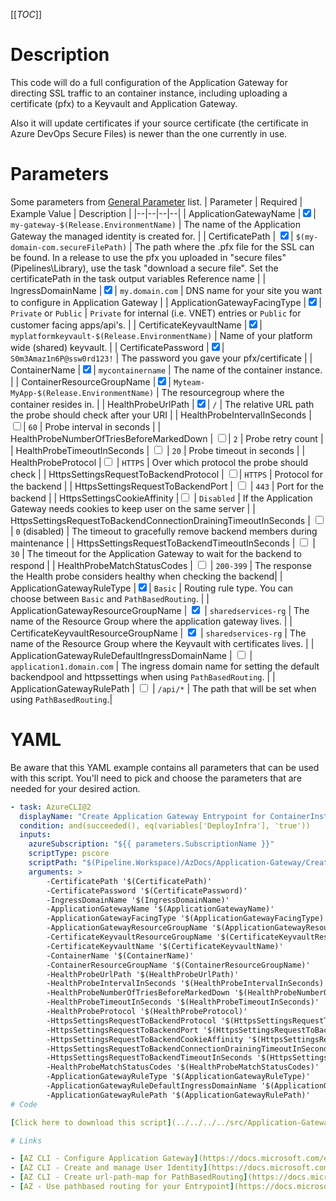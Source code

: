 [[_TOC_]]

# Description

This code will do a full configuration of the Application Gateway for directing SSL traffic to an container instance, including uploading a certificate (pfx) to a Keyvault and Application Gateway.

Also it will update certificates if your source certificate (the certificate in Azure DevOps Secure Files) is newer than the one currently in use.

# Parameters

Some parameters from [General Parameter](/Azure/Azure-CLI-Snippets) list.
| Parameter | Required | Example Value | Description |
|--|--|--|--|
| ApplicationGatewayName |<input type="checkbox" checked>| `my-gateway-$(Release.EnvironmentName)` | The name of the Application Gateway the managed identity is created for. |
| CertificatePath | <input type="checkbox" checked>| `$(my-domain-com.secureFilePath)` | The path where the .pfx file for the SSL can be found. In a release to use the pfx you uploaded in "secure files" (Pipelines\Library), use the task "download a secure file". Set the certificatePath in the task output variables Reference name |
| IngressDomainName |<input type="checkbox" checked>| `my.domain.com` | DNS name for your site you want to configure in Application Gateway |
| ApplicationGatewayFacingType |<input type="checkbox" checked>| `Private` or `Public` | `Private` for internal (i.e. VNET) entries or `Public` for customer facing apps/api's. |
| CertificateKeyvaultName |<input type="checkbox" checked>| `myplatformkeyvault-$(Release.EnvironmentName)` | Name of your platform wide (shared) keyvault. |
| CertificatePassword |<input type="checkbox" checked>| `S0m3Amaz1n6P@ssw0rd123!` | The password you gave your pfx/certificate |
| ContainerName |<input type="checkbox" checked>| `mycontainername` | The name of the container instance. |
| ContainerResourceGroupName |<input type="checkbox" checked>| `Myteam-MyApp-$(Release.EnvironmentName)` | The resourcegroup where the container resides in. |
| HealthProbeUrlPath |<input type="checkbox" checked>| `/` | The relative URL path the probe should check after your URI |
| HealthProbeIntervalInSeconds | <input type="checkbox">| `60` | Probe interval in seconds |
| HealthProbeNumberOfTriesBeforeMarkedDown | <input type="checkbox">| `2` | Probe retry count |
| HealthProbeTimeoutInSeconds | <input type="checkbox"> | `20` | Probe timeout in seconds |
| HealthProbeProtocol |<input type="checkbox"> | `HTTPS` | Over which protocol the probe should check |
| HttpsSettingsRequestToBackendProtocol | <input type="checkbox">| `HTTPS` | Protocol for the backend |
| HttpsSettingsRequestToBackendPort | <input type="checkbox"> | `443` | Port for the backend |
| HttpsSettingsCookieAffinity |<input type="checkbox"> | `Disabled` | If the Application Gateway needs cookies to keep user on the same server |
| HttpsSettingsRequestToBackendConnectionDrainingTimeoutInSeconds | <input type="checkbox"> | `0` (disabled) | The timeout to gracefully remove backend members during maintenance |
| HttpsSettingsRequestToBackendTimeoutInSeconds | <input type="checkbox"> | `30` | The timeout for the Application Gateway to wait for the backend to respond |
| HealthProbeMatchStatusCodes | <input type="checkbox"> | `200-399` | The response the Health probe considers healthy when checking the backend|
| ApplicationGatewayRuleType |<input type="checkbox" checked>| `Basic` | Routing rule type. You can choose between `Basic` and `PathBasedRouting`. |
| ApplicationGatewayResourceGroupName | <input type="checkbox" checked> | `sharedservices-rg` | The name of the Resource Group where the application gateway lives. |
| CertificateKeyvaultResourceGroupName | <input type="checkbox" checked> | `sharedservices-rg` | The name of the Resource Group where the Keyvault with certificates lives. |
| ApplicationGatewayRuleDefaultIngressDomainName | <input type="checkbox"> | `application1.domain.com` | The ingress domain name for setting the default backendpool and httpssettings when using `PathBasedRouting`. |
| ApplicationGatewayRulePath | <input type="checkbox"> | `/api/*` | The path that will be set when using `PathBasedRouting`.|

# YAML

Be aware that this YAML example contains all parameters that can be used with this script. You'll need to pick and choose the parameters that are needed for your desired action.

```yaml
- task: AzureCLI@2
  displayName: "Create Application Gateway Entrypoint for ContainerInstance"
  condition: and(succeeded(), eq(variables['DeployInfra'], 'true'))
  inputs:
    azureSubscription: "${{ parameters.SubscriptionName }}"
    scriptType: pscore
    scriptPath: "$(Pipeline.Workspace)/AzDocs/Application-Gateway/Create-Application-Gateway-Entrypoint-for-ContainerInstance.ps1"
    arguments: >
        -CertificatePath '$(CertificatePath)' 
        -CertificatePassword '$(CertificatePassword)' 
        -IngressDomainName '$(IngressDomainName)' 
        -ApplicationGatewayName '$(ApplicationGatewayName)' 
        -ApplicationGatewayFacingType '$(ApplicationGatewayFacingType)' 
        -ApplicationGatewayResourceGroupName '$(ApplicationGatewayResourceGroupName)' 
        -CertificateKeyvaultResourceGroupName '$(CertificateKeyvaultResourceGroupName)' 
        -CertificateKeyvaultName '$(CertificateKeyvaultName)' 
        -ContainerName '$(ContainerName)' 
        -ContainerResourceGroupName '$(ContainerResourceGroupName)' 
        -HealthProbeUrlPath '$(HealthProbeUrlPath)' 
        -HealthProbeIntervalInSeconds '$(HealthProbeIntervalInSeconds)' 
        -HealthProbeNumberOfTriesBeforeMarkedDown '$(HealthProbeNumberOfTriesBeforeMarkedDown)' 
        -HealthProbeTimeoutInSeconds '$(HealthProbeTimeoutInSeconds)' 
        -HealthProbeProtocol '$(HealthProbeProtocol)' 
        -HttpsSettingsRequestToBackendProtocol '$(HttpsSettingsRequestToBackendProtocol)' 
        -HttpsSettingsRequestToBackendPort '$(HttpsSettingsRequestToBackendPort)' 
        -HttpsSettingsRequestToBackendCookieAffinity '$(HttpsSettingsRequestToBackendCookieAffinity)' 
        -HttpsSettingsRequestToBackendConnectionDrainingTimeoutInSeconds '$(HttpsSettingsRequestToBackendConnectionDrainingTimeoutInSeconds)' 
        -HttpsSettingsRequestToBackendTimeoutInSeconds '$(HttpsSettingsRequestToBackendTimeoutInSeconds)' 
        -HealthProbeMatchStatusCodes '$(HealthProbeMatchStatusCodes)' 
        -ApplicationGatewayRuleType '$(ApplicationGatewayRuleType)' 
        -ApplicationGatewayRuleDefaultIngressDomainName '$(ApplicationGatewayRuleDefaultIngressDomainName)' 
        -ApplicationGatewayRulePath '$(ApplicationGatewayRulePath)'
# Code

[Click here to download this script](../../../../src/Application-Gateway/Create-Application-Gateway-Entrypoint-for-ContainerInstance.ps1)

# Links

- [AZ CLI - Configure Application Gateway](https://docs.microsoft.com/en-us/cli/azure/network/application-gateway?view=azure-cli-latest)
- [AZ CLI - Create and manage User Identity](https://docs.microsoft.com/en-us/cli/azure/identity?view=azure-cli-latest)
- [AZ CLI - Create url-path-map for PathBasedRouting](https://docs.microsoft.com/en-us/cli/azure/network/application-gateway/url-path-map?view=azure-cli-latest#az-network-application-gateway-url-path-map-create)
- [AZ - Use pathbased routing for your Entrypoint](https://docs.microsoft.com/en-us/azure/application-gateway/tutorial-url-redirect-cli)
